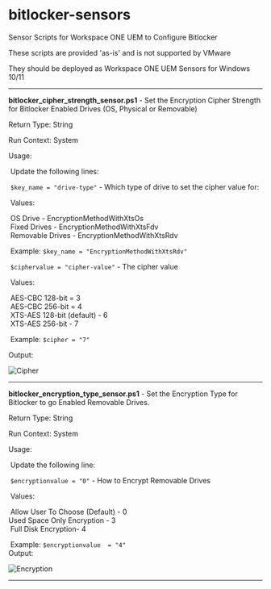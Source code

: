 # bitlocker-sensors
Sensor Scripts for Workspace ONE UEM to Configure Bitlocker

These scripts are provided 'as-is' and is not supported by VMware

They should be deployed as Workspace ONE UEM Sensors for Windows 10/11

------

**bitlocker_cipher_strength_sensor.ps1** - Set the Encryption Cipher Strength for Bitlocker Enabled Drives (OS, Physical or Removable)

Return Type: String

Run Context: System

Usage:  

​	Update the following lines:

​				`$key_name = "drive-type"` - Which type of drive to set the cipher value for:

​							Values:

​								OS Drive - EncryptionMethodWithXtsOs <br>
​								Fixed Drives - EncryptionMethodWithXtsFdv <br>
​								Removable Drives - EncryptionMethodWithXtsRdv<br>

​								Example:  `$key_name = "EncryptionMethodWithXtsRdv"`<br>

​				  `$ciphervalue = "cipher-value"` - The cipher value

​							Values:

​									AES-CBC 128-bit = 3<br>
​									AES-CBC 256-bit = 4<br>
​									XTS-AES 128-bit (default) - 6<br>
​									XTS-AES 256-bit - 7<br>

​									Example:  `$cipher = "7"`

Output:

![Cipher](https://github.com/chrisdhalstead/bitlocker-sensors/blob/main/Images/cipher.png)

------

**bitlocker_encryption_type_sensor.ps1** - Set the Encryption Type for Bitlocker to go Enabled Removable Drives.	

Return Type: String

Run Context: System

Usage:  

​	Update the following line:

​				`$encryptionvalue = "0"` - How to Encrypt Removable Drives

​							Values:

​							 Allow User To Choose (Default) - 0<br>							 Used Space Only Encryption - 3 <br>
​							 Full Disk Encryption- 4 <br>

​							Example:  `$encryptionvalue  = "4"`<br>Output:

![Encryption](https://github.com/chrisdhalstead/bitlocker-sensors/blob/main/Images/encryption.png)

------

